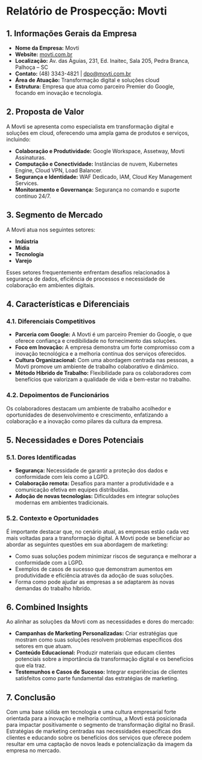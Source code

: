 # Relatório de Prospecção: Movti

## 1. Informações Gerais da Empresa
- **Nome da Empresa:** Movti
- **Website:** [movti.com.br](http://www.movti.com.br)
- **Localização:** Av. das Águias, 231, Ed. Inaitec, Sala 205, Pedra Branca, Palhoça – SC
- **Contato:** (48) 3343-4821 | dpo@movti.com.br
- **Área de Atuação:** Transformação digital e soluções cloud
- **Estrutura:** Empresa que atua como parceiro Premier do Google, focando em inovação e tecnologia.

## 2. Proposta de Valor
A Movti se apresenta como especialista em transformação digital e soluções em cloud, oferecendo uma ampla gama de produtos e serviços, incluindo:
- **Colaboração e Produtividade:** Google Workspace, Assetway, Movti Assinaturas.
- **Computação e Conectividade:** Instâncias de nuvem, Kubernetes Engine, Cloud VPN, Load Balancer.
- **Segurança e Identidade:** WAF Dedicado, IAM, Cloud Key Management Services.
- **Monitoramento e Governança:** Segurança no comando e suporte contínuo 24/7.

## 3. Segmento de Mercado
A Movti atua nos seguintes setores:
- **Indústria**
- **Mídia**
- **Tecnologia**
- **Varejo**
  
Esses setores frequentemente enfrentam desafios relacionados à segurança de dados, eficiência de processos e necessidade de colaboração em ambientes digitais.

## 4. Características e Diferenciais
### 4.1. Diferenciais Competitivos
- **Parceria com Google:** A Movti é um parceiro Premier do Google, o que oferece confiança e credibilidade no fornecimento das soluções.
- **Foco em Inovação:** A empresa demonstra um forte compromisso com a inovação tecnológica e a melhoria contínua dos serviços oferecidos.
- **Cultura Organizacional:** Com uma abordagem centrada nas pessoas, a Movti promove um ambiente de trabalho colaborativo e dinâmico.
- **Método Híbrido de Trabalho:** Flexibilidade para os colaboradores com benefícios que valorizam a qualidade de vida e bem-estar no trabalho.

### 4.2. Depoimentos de Funcionários
Os colaboradores destacam um ambiente de trabalho acolhedor e oportunidades de desenvolvimento e crescimento, enfatizando a colaboração e a inovação como pilares da cultura da empresa.

## 5. Necessidades e Dores Potenciais
### 5.1. Dores Identificadas
- **Segurança:** Necessidade de garantir a proteção dos dados e conformidade com leis como a LGPD.
- **Colaboração remota:** Desafios para manter a produtividade e a comunicação efetiva em equipes distribuídas.
- **Adoção de novas tecnologias:** Dificuldades em integrar soluções modernas em ambientes tradicionais.

### 5.2. Contexto e Oportunidades
É importante destacar que, no cenário atual, as empresas estão cada vez mais voltadas para a transformação digital. A Movti pode se beneficiar ao abordar as seguintes questões em sua abordagem de marketing:
- Como suas soluções podem minimizar riscos de segurança e melhorar a conformidade com a LGPD.
- Exemplos de casos de sucesso que demonstram aumentos em produtividade e eficiência através da adoção de suas soluções.
- Forma como pode ajudar as empresas a se adaptarem às novas demandas do trabalho híbrido.

## 6. Combined Insights
Ao alinhar as soluções da Movti com as necessidades e dores do mercado:
- **Campanhas de Marketing Personalizadas:** Criar estratégias que mostram como suas soluções resolvem problemas específicos dos setores em que atuam.
- **Conteúdo Educacional:** Produzir materiais que educam clientes potenciais sobre a importância da transformação digital e os benefícios que ela traz.
- **Testemunhos e Casos de Sucesso:** Integrar experiências de clientes satisfeitos como parte fundamental das estratégias de marketing.

## 7. Conclusão
Com uma base sólida em tecnologia e uma cultura empresarial forte orientada para a inovação e melhoria contínua, a Movti está posicionada para impactar positivamente o segmento de transformação digital no Brasil. Estratégias de marketing centradas nas necessidades específicas dos clientes e educando sobre os benefícios dos serviços que oferece podem resultar em uma captação de novos leads e potencialização da imagem da empresa no mercado.